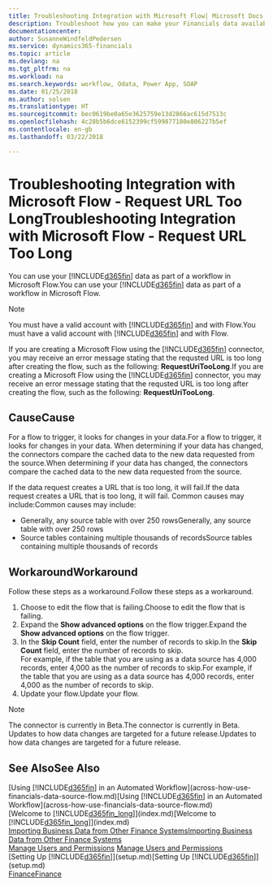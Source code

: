 ```yaml
---
title: Troubleshooting Integration with Microsoft Flow| Microsoft Docs
description: Troubleshoot how you can make your Financials data available as a data source and specify an OData URL of your web services to build an automated workflow.
documentationcenter: 
author: SusanneWindfeldPedersen
ms.service: dynamics365-financials
ms.topic: article
ms.devlang: na
ms.tgt_pltfrm: na
ms.workload: na
ms.search.keywords: workflow, Odata, Power App, SOAP
ms.date: 01/25/2018
ms.author: solsen
ms.translationtype: HT
ms.sourcegitcommit: bec0619be0a65e3625759e13d2866ac615d7513c
ms.openlocfilehash: 4c28b5b6dce6152399cf599877180e806227b5ef
ms.contentlocale: en-gb
ms.lasthandoff: 03/22/2018

---
```

# <a name="troubleshooting-integration-with-microsoft-flow---request-url-too-long"></a><span data-ttu-id="db2a4-103">Troubleshooting Integration with Microsoft Flow - Request URL Too Long</span><span class="sxs-lookup"><span data-stu-id="db2a4-103">Troubleshooting Integration with Microsoft Flow - Request URL Too Long</span></span>
<span data-ttu-id="db2a4-104">You can use your [!INCLUDE[d365fin](includes/d365fin_md.md)] data as part of a workflow in Microsoft Flow.</span><span class="sxs-lookup"><span data-stu-id="db2a4-104">You can use your [!INCLUDE[d365fin](includes/d365fin_md.md)] data as part of a workflow in Microsoft Flow.</span></span>  

> [!NOTE]  
>   <span data-ttu-id="db2a4-105">You must have a valid account with [!INCLUDE[d365fin](includes/d365fin_md.md)] and with Flow.</span><span class="sxs-lookup"><span data-stu-id="db2a4-105">You must have a valid account with [!INCLUDE[d365fin](includes/d365fin_md.md)] and with Flow.</span></span>  

<span data-ttu-id="db2a4-106">If you are creating a Microsoft Flow using the [!INCLUDE[d365fin](includes/d365fin_md.md)] connector, you may receive an error message stating that the requsted URL is too long after creating the flow, such as the following: **RequestUriTooLong**.</span><span class="sxs-lookup"><span data-stu-id="db2a4-106">If you are creating a Microsoft Flow using the [!INCLUDE[d365fin](includes/d365fin_md.md)] connector, you may receive an error message stating that the requsted URL is too long after creating the flow, such as the following: **RequestUriTooLong**.</span></span>

## <a name="cause"></a><span data-ttu-id="db2a4-107">Cause</span><span class="sxs-lookup"><span data-stu-id="db2a4-107">Cause</span></span>
<span data-ttu-id="db2a4-108">For a flow to trigger, it looks for changes in your data.</span><span class="sxs-lookup"><span data-stu-id="db2a4-108">For a flow to trigger, it looks for changes in your data.</span></span> <span data-ttu-id="db2a4-109">When determining if your data has changed, the connectors compare the cached data to the new data requested from the source.</span><span class="sxs-lookup"><span data-stu-id="db2a4-109">When determining if your data has changed, the connectors compare the cached data to the new data requested from the source.</span></span>  

<span data-ttu-id="db2a4-110">If the data request creates a URL that is too long, it will fail.</span><span class="sxs-lookup"><span data-stu-id="db2a4-110">If the data request creates a URL that is too long, it will fail.</span></span> <span data-ttu-id="db2a4-111">Common causes may include:</span><span class="sxs-lookup"><span data-stu-id="db2a4-111">Common causes may include:</span></span>
- <span data-ttu-id="db2a4-112">Generally, any source table with over 250 rows</span><span class="sxs-lookup"><span data-stu-id="db2a4-112">Generally, any source table with over 250 rows</span></span>
- <span data-ttu-id="db2a4-113">Source tables containing multiple thousands of records</span><span class="sxs-lookup"><span data-stu-id="db2a4-113">Source tables containing multiple thousands of records</span></span>

## <a name="workaround"></a><span data-ttu-id="db2a4-114">Workaround</span><span class="sxs-lookup"><span data-stu-id="db2a4-114">Workaround</span></span>
<span data-ttu-id="db2a4-115">Follow these steps as a workaround.</span><span class="sxs-lookup"><span data-stu-id="db2a4-115">Follow these steps as a workaround.</span></span>
1. <span data-ttu-id="db2a4-116">Choose to edit the flow that is failing.</span><span class="sxs-lookup"><span data-stu-id="db2a4-116">Choose to edit the flow that is failing.</span></span>
2. <span data-ttu-id="db2a4-117">Expand the **Show advanced options** on the flow trigger.</span><span class="sxs-lookup"><span data-stu-id="db2a4-117">Expand the **Show advanced options** on the flow trigger.</span></span>
3. <span data-ttu-id="db2a4-118">In the **Skip Count** field, enter the number of records to skip.</span><span class="sxs-lookup"><span data-stu-id="db2a4-118">In the **Skip Count** field, enter the number of records to skip.</span></span>  
<span data-ttu-id="db2a4-119">For example, if the table that you are using as a data source has 4,000 records, enter 4,000 as the number of records to skip.</span><span class="sxs-lookup"><span data-stu-id="db2a4-119">For example, if the table that you are using as a data source has 4,000 records, enter 4,000 as the number of records to skip.</span></span>
4. <span data-ttu-id="db2a4-120">Update your flow.</span><span class="sxs-lookup"><span data-stu-id="db2a4-120">Update your flow.</span></span>

> [!NOTE]  
> <span data-ttu-id="db2a4-121">The connector is currently in Beta.</span><span class="sxs-lookup"><span data-stu-id="db2a4-121">The connector is currently in Beta.</span></span> <span data-ttu-id="db2a4-122">Updates to how data changes are targeted for a future release.</span><span class="sxs-lookup"><span data-stu-id="db2a4-122">Updates to how data changes are targeted for a future release.</span></span>


## <a name="see-also"></a><span data-ttu-id="db2a4-123">See Also</span><span class="sxs-lookup"><span data-stu-id="db2a4-123">See Also</span></span>
<span data-ttu-id="db2a4-124">[Using [!INCLUDE[d365fin](includes/d365fin_md.md)] in an Automated Workflow](across-how-use-financials-data-source-flow.md)</span><span class="sxs-lookup"><span data-stu-id="db2a4-124">[Using [!INCLUDE[d365fin](includes/d365fin_md.md)] in an Automated Workflow](across-how-use-financials-data-source-flow.md)</span></span>  
<span data-ttu-id="db2a4-125">[Welcome to [!INCLUDE[d365fin_long](includes/d365fin_long_md.md)]](index.md)</span><span class="sxs-lookup"><span data-stu-id="db2a4-125">[Welcome to [!INCLUDE[d365fin_long](includes/d365fin_long_md.md)]](index.md)</span></span>  
[<span data-ttu-id="db2a4-126">Importing Business Data from Other Finance Systems</span><span class="sxs-lookup"><span data-stu-id="db2a4-126">Importing Business Data from Other Finance Systems</span></span>](upload-data.md)  
<span data-ttu-id="db2a4-127">[Manage Users and Permissions](ui-how-users-permissions.md)  </span><span class="sxs-lookup"><span data-stu-id="db2a4-127">[Manage Users and Permissions](ui-how-users-permissions.md)  </span></span>  
<span data-ttu-id="db2a4-128">[Setting Up [!INCLUDE[d365fin](includes/d365fin_md.md)]](setup.md)</span><span class="sxs-lookup"><span data-stu-id="db2a4-128">[Setting Up [!INCLUDE[d365fin](includes/d365fin_md.md)]](setup.md)</span></span>  
[<span data-ttu-id="db2a4-129">Finance</span><span class="sxs-lookup"><span data-stu-id="db2a4-129">Finance</span></span>](finance.md)  

